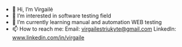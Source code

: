 - 👋 Hi, I’m Virgailė
- 👀 I’m interested in software testing field
- 🌱 I’m currently learning manual and automation WEB testing
- 📫 How to reach me:
  Email: virgailestriukyte@gmail.com
  LinkedIn: www.linkedin.com/in/virgaile
